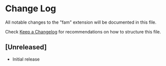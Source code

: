# Change Log

All notable changes to the "fam" extension will be documented in this file.

Check [Keep a Changelog](http://keepachangelog.com/) for recommendations on how to structure this file.

## [Unreleased]

- Initial release